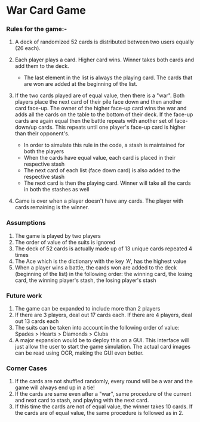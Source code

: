 # War Card Game

### Rules for the game:-

1. A deck of randomized 52 cards is distributed between two users equally (26 each).

2. Each player plays a card. Higher card wins. Winner takes both cards and add them to the deck.
   - The last element in the list is always the playing card. The cards that are won are added at the beginning of the list.

3. If the two cards played are of equal value, then there is a "war".
   Both players place the next card of their pile face down and then another card face-up. 
   The owner of the higher face-up card wins the war and adds all the cards on the table to the bottom of their deck.
   If the face-up cards are again equal then the battle repeats with another set of face-down/up cards. 
   This repeats until one player's face-up card is higher than their opponent's.
   - In order to simulate this rule in the code, a stash is maintained for both the players
   - When the cards have equal value, each card is placed in their respective stash
   - The next card of each list (face down card) is also added to the respective stash
   - The next card is then the playing card. Winner will take all the cards in both the stashes as well

4. Game is over when a player doesn't have any cards. The player with cards remaining is the winner.

### Assumptions

 1) The game is played by two players
 2) The order of value of the suits is ignored
 3) The deck of 52 cards is actually made up of 13 unique cards repeated 4 times
 4) The Ace which is the dictionary with the key 'A', has the highest value
 5) When a player wins a battle, the cards won are added to the deck (beginning of the list)
    in the following order: the winning card, the losing card, the winning player's stash, the losing player's stash

### Future work
 1) The game can be expanded to include more than 2 players
 2) If there are 3 players, deal out 17 cards each. If there are 4 players, deal out 13 cards each
 3) The suits can be taken into account in the following order of value: Spades > Hearts > Diamonds > Clubs
 4) A major expansion would be to deploy this on a GUI. This interface will just allow the user to
    start the game simulation. The actual card images can be read using OCR, making the GUI even better.


 ### Corner Cases
 1) If the cards are not shuffled randomly, every round will be a war and the game will always end up in a tie!
 2) If the cards are same even after a "war", same procedure of the current and next card to stash, and playing
    with the next card. 
 3) If this time the cards are not of equal value, the winner takes 10 cards. If the cards are of equal value,
    the same procedure is followed as in 2.